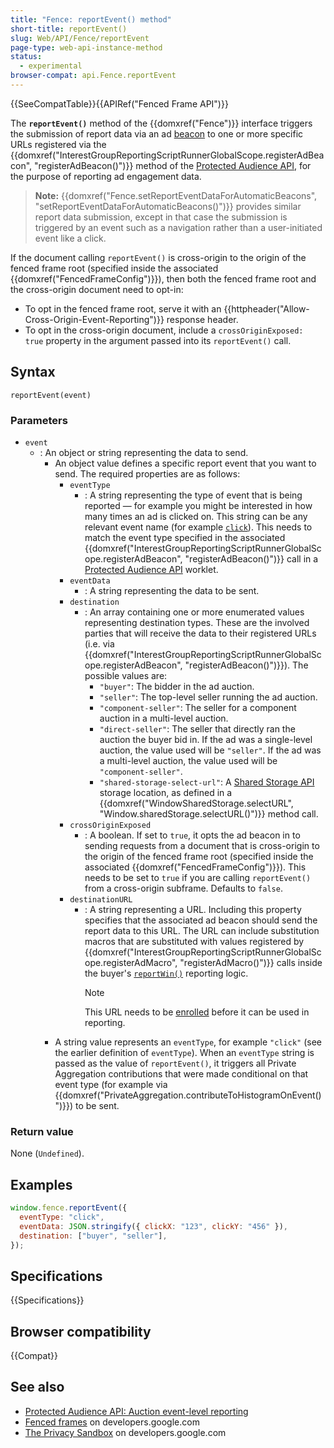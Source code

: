 ```yaml
---
title: "Fence: reportEvent() method"
short-title: reportEvent()
slug: Web/API/Fence/reportEvent
page-type: web-api-instance-method
status:
  - experimental
browser-compat: api.Fence.reportEvent
---
```


{{SeeCompatTable}}{{APIRef("Fenced Frame API")}}

The **`reportEvent()`** method of the
{{domxref("Fence")}} interface triggers the submission of report data via an ad [beacon](/en-US/docs/Web/API/Beacon_API) to one or more specific URLs registered via the {{domxref("InterestGroupReportingScriptRunnerGlobalScope.registerAdBeacon", "registerAdBeacon()")}} method of the [Protected Audience API](/en-US/docs/Web/API/Protected_Audience_API), for the purpose of reporting ad engagement data.

> **Note:** {{domxref("Fence.setReportEventDataForAutomaticBeacons", "setReportEventDataForAutomaticBeacons()")}} provides similar report data submission, except in that case the submission is triggered by an event such as a navigation rather than a user-initiated event like a click.

If the document calling `reportEvent()` is cross-origin to the origin of the fenced frame root (specified inside the associated {{domxref("FencedFrameConfig")}}), then both the fenced frame root and the cross-origin document need to opt-in:

- To opt in the fenced frame root, serve it with an {{httpheader("Allow-Cross-Origin-Event-Reporting")}} response header.
- To opt in the cross-origin document, include a `crossOriginExposed: true` property in the argument passed into its `reportEvent()` call.

## Syntax

```js-nolint
reportEvent(event)
```

### Parameters

- `event`
  - : An object or string representing the data to send.
    - An object value defines a specific report event that you want to send. The required properties are as follows:
      - `eventType`
        - : A string representing the type of event that is being reported — for example you might be interested in how many times an ad is clicked on. This string can be any relevant event name (for example [`click`](/en-US/docs/Web/API/Element/click_event)). This needs to match the event type specified in the associated {{domxref("InterestGroupReportingScriptRunnerGlobalScope.registerAdBeacon", "registerAdBeacon()")}} call in a [Protected Audience API](/en-US/docs/Web/API/Protected_Audience_API) worklet.
      - `eventData`
        - : A string representing the data to be sent.
      - `destination`
        - : An array containing one or more enumerated values representing destination types. These are the involved parties that will receive the data to their registered URLs (i.e. via {{domxref("InterestGroupReportingScriptRunnerGlobalScope.registerAdBeacon", "registerAdBeacon()")}}). The possible values are:
          - `"buyer"`: The bidder in the ad auction.
          - `"seller"`: The top-level seller running the ad auction.
          - `"component-seller"`: The seller for a component auction in a multi-level auction.
          - `"direct-seller"`: The seller that directly ran the auction the buyer bid in. If the ad was a single-level auction, the value used will be `"seller"`. If the ad was a multi-level auction, the value used will be `"component-seller"`.
          - `"shared-storage-select-url"`: A [Shared Storage API](https://developers.google.com/privacy-sandbox/private-advertising/shared-storage) storage location, as defined in a {{domxref("WindowSharedStorage.selectURL", "Window.sharedStorage.selectURL()")}} method call.
      - `crossOriginExposed`
        - : A boolean. If set to `true`, it opts the ad beacon in to sending requests from a document that is cross-origin to the origin of the fenced frame root (specified inside the associated {{domxref("FencedFrameConfig")}}). This needs to be set to `true` if you are calling `reportEvent()` from a cross-origin subframe. Defaults to `false`.
      - `destinationURL`
        - : A string representing a URL. Including this property specifies that the associated ad beacon should send the report data to this URL. The URL can include substitution macros that are substituted with values registered by {{domxref("InterestGroupReportingScriptRunnerGlobalScope.registerAdMacro", "registerAdMacro()")}} calls inside the buyer's [`reportWin()`](#) reporting logic.
          > [!NOTE]
          > This URL needs to be [enrolled](/en-US/docs/Web/API/Protected_Audience_API#enrollment_and_local_testing) before it can be used in reporting.
    - A string value represents an `eventType`, for example `"click"` (see the earlier definition of `eventType`). When an `eventType` string is passed as the value of `reportEvent()`, it triggers all Private Aggregation contributions that were made conditional on that event type (for example via {{domxref("PrivateAggregation.contributeToHistogramOnEvent()")}}) to be sent.

### Return value

None (`Undefined`).

## Examples

```js
window.fence.reportEvent({
  eventType: "click",
  eventData: JSON.stringify({ clickX: "123", clickY: "456" }),
  destination: ["buyer", "seller"],
});
```

## Specifications

{{Specifications}}

## Browser compatibility

{{Compat}}

## See also

- [Protected Audience API: Auction event-level reporting](/en-US/docs/Web/API/Protected_Audience_API/Auction_event-level_reporting)
- [Fenced frames](https://developers.google.com/privacy-sandbox/private-advertising/fenced-frame) on developers.google.com
- [The Privacy Sandbox](https://developers.google.com/privacy-sandbox) on developers.google.com
